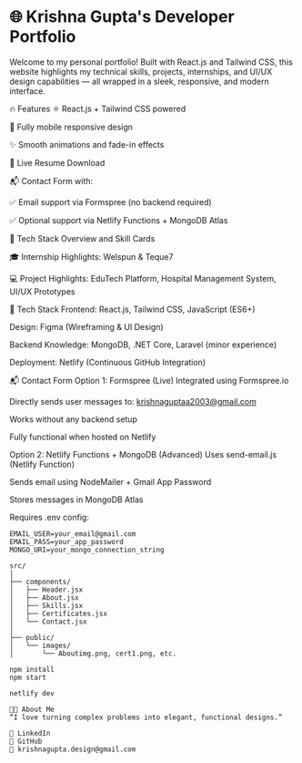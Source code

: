 # 🌐 Krishna Gupta's Developer Portfolio
Welcome to my personal portfolio! Built with React.js and Tailwind CSS, this website highlights my technical skills, projects, internships, and UI/UX design capabilities — all wrapped in a sleek, responsive, and modern interface.

🔥 Features
⚛️ React.js + Tailwind CSS powered

📱 Fully mobile responsive design

✨ Smooth animations and fade-in effects

📜 Live Resume Download

📬 Contact Form with:

✅ Email support via Formspree (no backend required)

✅ Optional support via Netlify Functions + MongoDB Atlas

🧠 Tech Stack Overview and Skill Cards

🎓 Internship Highlights: Welspun & Teque7

💻 Project Highlights: EduTech Platform, Hospital Management System, UI/UX Prototypes

🚀 Tech Stack
Frontend: React.js, Tailwind CSS, JavaScript (ES6+)

Design: Figma (Wireframing & UI Design)

Backend Knowledge: MongoDB, .NET Core, Laravel (minor experience)

Deployment: Netlify (Continuous GitHub Integration)

📬 Contact Form
Option 1: Formspree (Live)
Integrated using Formspree.io

Directly sends user messages to: krishnaguptaa2003@gmail.com

Works without any backend setup

Fully functional when hosted on Netlify

Option 2: Netlify Functions + MongoDB (Advanced)
Uses send-email.js (Netlify Function)

Sends email using NodeMailer + Gmail App Password

Stores messages in MongoDB Atlas

Requires .env config:

```env
EMAIL_USER=your_email@gmail.com
EMAIL_PASS=your_app_password
MONGO_URI=your_mongo_connection_string

src/
│
├── components/
│   ├── Header.jsx
│   ├── About.jsx
│   ├── Skills.jsx
│   ├── Certificates.jsx
│   └── Contact.jsx
│
├── public/
│   └── images/
│       └── Aboutimg.png, cert1.png, etc.

npm install
npm start

netlify dev

👨‍💻 About Me
“I love turning complex problems into elegant, functional designs.”

🔗 LinkedIn
🔗 GitHub
📧 krishnagupta.design@gmail.com